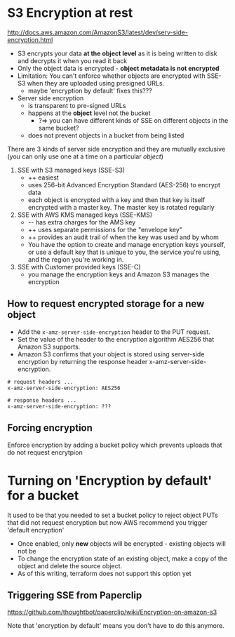 # S3 Encryption at rest

http://docs.aws.amazon.com/AmazonS3/latest/dev/serv-side-encryption.html

* S3 encrypts your data **at the object level** as it is being written to disk and decrypts it when you read it back
* Only the object data is encrypted - **object metadata is not encrypted**
* Limitation: You can't enforce whether objects are encrypted with SSE-S3 when they are uploaded using presigned URLs.
    * maybe 'encryption by default' fixes this???
* Server side encryption
    * is transparent to pre-signed URLs
    * happens at the **object** level not the bucket
        * ?=> you can have different kinds of SSE on different objects in the same bucket?
    * does not prevent objects in a bucket from being listed

There are 3 kinds of server side encryption and they are mutually exclusive (you can only use one at a time on a particular _object_)

1. SSE with S3 managed keys (SSE-S3)
    * ++ easiest
    * uses 256-bit Advanced Encryption Standard (AES-256) to encrypt data
    * each object is encrypted with a key and then that key is itself encrypted with a master key. The master key is rotated regularly
1. SSE with AWS KMS managed keys (SSE-KMS)
    * -- has extra charges for the AMS key
    * ++ uses separate permissions for the "envelope key"
    * ++ provides an audit trail of when the key was used and by whom
    * You have the option to create and manage encryption keys yourself, or use
      a default key that is unique to you, the service you're using, and the
      region you're working in.
1. SSE with Customer provided keys (SSE-C)
    * you manage the encryption keys and Amazon S3 manages the encryption

## How to request encrypted storage for a new object

* Add the `x-amz-server-side-encryption` header to the PUT request.
* Set the value of the header to the encryption algorithm AES256 that Amazon S3 supports.
* Amazon S3 confirms that your object is stored using server-side encryption by
  returning the response header x-amz-server-side-encryption.

```
# request headers ...
x-amz-server-side-encryption: AES256

# response headers ...
x-amz-server-side-encryption: ???
```

## Forcing encryption


Enforce encryption by adding a bucket policy which prevents uploads that do not request encrytpion

# Turning on 'Encryption by default' for a bucket

It used to be that you needed to set a bucket policy to reject object PUTs that did not request encryption but now AWS recommend you trigger 'default encryption'

* Once enabled, only **new** objects will be encrypted - existing objects will not be
* To change the encryption state of an existing object, make a copy of the object and delete the source object.
* As of this writing, terraform does not support this option yet

## Triggering SSE from Paperclip

https://github.com/thoughtbot/paperclip/wiki/Encryption-on-amazon-s3

Note that 'encryption by default' means you don't have to do this anymore.
